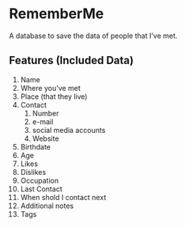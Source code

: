 # RememberMe
A database to save the data of people that I've met.
## Features (Included Data)
1. Name
2. Where you've met
3. Place (that they live)
4. Contact
	1. Number
	2. e-mail
	3. social media accounts
	4. Website
5. Birthdate
6. Age
7. Likes
8. Dislikes
9. Occupation
10. Last Contact
11. When shold I contact next
12. Additional notes
13. Tags
